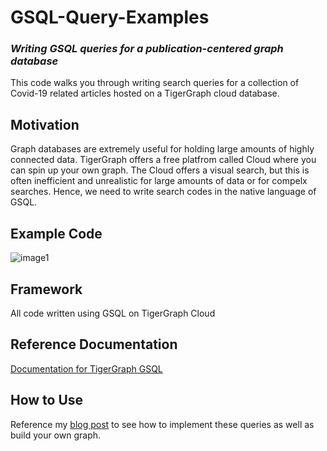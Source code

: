 # GSQL-Query-Examples
### *Writing GSQL queries for a publication-centered graph database*

This code walks you through writing search queries for a collection of Covid-19 related articles hosted on a TigerGraph cloud database.

## Motivation
Graph databases are extremely useful for holding large amounts of highly connected data. TigerGraph offers a free platfrom called Cloud where you can spin up your own graph. The Cloud offers a visual search, but this is often inefficient and unrealistic for large amounts of data or for compelx searches. Hence, we need to write search codes in the native language of GSQL.

## Example Code
![image1](https://user-images.githubusercontent.com/46678528/83452987-4b26d900-a41f-11ea-8777-01a9e09ec89b.png)

## Framework
All code written using GSQL on TigerGraph Cloud

## Reference Documentation
[Documentation for TigerGraph GSQL](https://docs.tigergraph.com/dev/gsql-ref/querying)

## How to Use
Reference my [blog post]() to see how to implement these queries as well as build your own graph.
